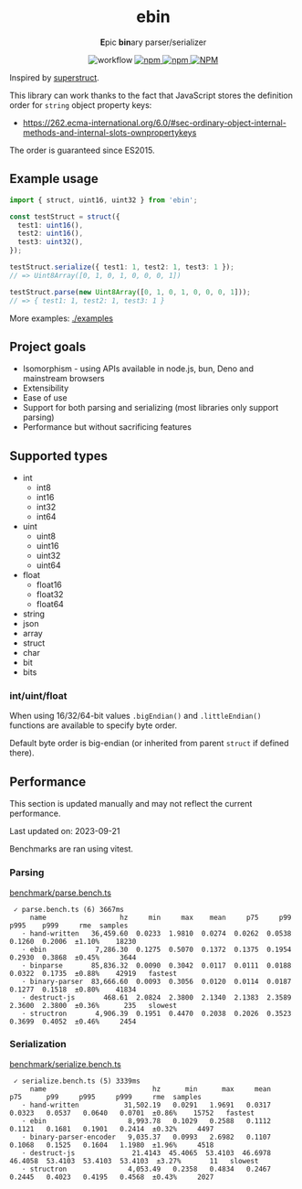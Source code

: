 <h1 align="center">ebin</h1>

<p align="center">
<b>E</b>pic <b>bin</b>ary parser/serializer
</p>

<p align="center">
<img alt="workflow" src="https://img.shields.io/github/actions/workflow/status/mat-sz/ebin/node.js.yml?branch=main">
<a href="https://npmjs.com/package/ebin">
<img alt="npm" src="https://img.shields.io/npm/v/ebin">
<img alt="npm" src="https://img.shields.io/npm/dw/ebin">
<img alt="NPM" src="https://img.shields.io/npm/l/ebin">
</a>
</p>

Inspired by [superstruct](https://github.com/ianstormtaylor/superstruct).

This library can work thanks to the fact that JavaScript stores the definition order for `string` object property keys:

- https://262.ecma-international.org/6.0/#sec-ordinary-object-internal-methods-and-internal-slots-ownpropertykeys

The order is guaranteed since ES2015.

## Example usage

```ts
import { struct, uint16, uint32 } from 'ebin';

const testStruct = struct({
  test1: uint16(),
  test2: uint16(),
  test3: uint32(),
});

testStruct.serialize({ test1: 1, test2: 1, test3: 1 });
// => Uint8Array([0, 1, 0, 1, 0, 0, 0, 1])

testStruct.parse(new Uint8Array([0, 1, 0, 1, 0, 0, 0, 1]));
// => { test1: 1, test2: 1, test3: 1 }
```

More examples: [./examples](./examples)

## Project goals

- Isomorphism - using APIs available in node.js, bun, Deno and mainstream browsers
- Extensibility
- Ease of use
- Support for both parsing and serializing (most libraries only support parsing)
- Performance but without sacrificing features

## Supported types

- int
  - int8
  - int16
  - int32
  - int64
- uint
  - uint8
  - uint16
  - uint32
  - uint64
- float
  - float16
  - float32
  - float64
- string
- json
- array
- struct
- char
- bit
- bits

### int/uint/float

When using 16/32/64-bit values `.bigEndian()` and `.littleEndian()` functions are available to specify byte order.

Default byte order is big-endian (or inherited from parent `struct` if defined there).

## Performance

This section is updated manually and may not reflect the current performance.

Last updated on: 2023-09-21

Benchmarks are ran using vitest.

### Parsing

[benchmark/parse.bench.ts](./benchmark/parse.bench.ts)

```
 ✓ parse.bench.ts (6) 3667ms
     name                  hz     min     max    mean     p75     p99    p995    p999     rme  samples
   · hand-written   36,459.60  0.0233  1.9810  0.0274  0.0262  0.0538  0.1260  0.2006  ±1.10%    18230
   · ebin            7,286.30  0.1275  0.5070  0.1372  0.1375  0.1954  0.2930  0.3868  ±0.45%     3644
   · binparse       85,836.32  0.0090  0.3042  0.0117  0.0111  0.0188  0.0322  0.1735  ±0.88%    42919   fastest
   · binary-parser  83,666.60  0.0093  0.3056  0.0120  0.0114  0.0187  0.1277  0.1518  ±0.80%    41834
   · destruct-js       468.61  2.0824  2.3800  2.1340  2.1383  2.3589  2.3600  2.3800  ±0.36%      235   slowest
   · structron       4,906.39  0.1951  0.4470  0.2038  0.2026  0.3523  0.3699  0.4052  ±0.46%     2454
```

### Serialization

[benchmark/serialize.bench.ts](./benchmark/serialize.bench.ts)

```
 ✓ serialize.bench.ts (5) 3339ms
     name                          hz      min      max     mean      p75      p99     p995     p999     rme  samples
   · hand-written           31,502.19   0.0291   1.9691   0.0317   0.0323   0.0537   0.0640   0.0701  ±0.86%    15752   fastest
   · ebin                    8,993.78   0.1029   0.2588   0.1112   0.1121   0.1681   0.1901   0.2414  ±0.32%     4497
   · binary-parser-encoder   9,035.37   0.0993   2.6982   0.1107   0.1068   0.1525   0.1604   1.1980  ±1.96%     4518
   · destruct-js              21.4143  45.4065  53.4103  46.6978  46.4058  53.4103  53.4103  53.4103  ±3.27%       11   slowest
   · structron               4,053.49   0.2358   0.4834   0.2467   0.2445   0.4023   0.4195   0.4568  ±0.43%     2027
```
